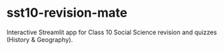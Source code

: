 # sst10-revision-mate
Interactive Streamlit app for Class 10 Social Science revision and quizzes (History & Geography).
